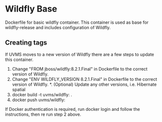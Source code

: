 # Wildfly Base
Dockerfile for basic wildfly container. This container is used as base for wildfly-release and includes configuration of Wildfly.

## Creating tags
If UVMS moves to a new version of Wildfly there are a few steps to update this container.

1. Change "FROM jboss/wildfly:8.2.1.Final" in Dockerfile to the correct version of Wildfly.
2. Change "ENV WILDFLY_VERSION 8.2.1.Final" in Dockerfile to the correct version of Wildfly.
  *. (Optional) Update any other versions, i.e. Hibernate spatial
3. docker build -t uvms/wildfly:<wildfly version> .
4. docker push uvms/wildfly:<wildfly version>

If Docker authentication is required, run docker login and follow the instructions, then re run step 2 above.